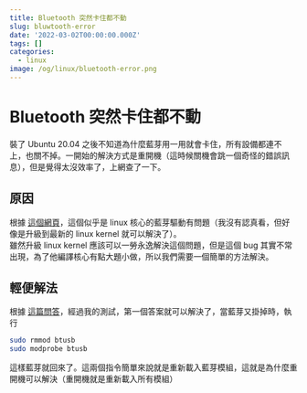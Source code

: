 ```yaml
---
title: Bluetooth 突然卡住都不動
slug: bluwtooth-error
date: '2022-03-02T00:00:00.000Z'
tags: []
categories:
  - linux
image: /og/linux/bluetooth-error.png
---
```


# Bluetooth 突然卡住都不動

裝了 Ubuntu 20.04 之後不知道為什麼藍芽用一用就會卡住，所有設備都連不上，也關不掉。一開始的解決方式是重開機（這時候關機會跳一個奇怪的錯誤訊息），但是覺得太沒效率了，上網查了一下。

## 原因

根據 [這個網頁](https://bugs.launchpad.net/ubuntu/+source/linux/+bug/1859592)，這個似乎是 linux 核心的藍芽驅動有問題（我沒有認真看，但好像是升級到最新的 linux kernel 就可以解決了）。  
雖然升級 linux kernel 應該可以一勞永逸解決這個問題，但是這個 bug 其實不常出現，為了他編譯核心有點大題小做，所以我們需要一個簡單的方法解決。

## 輕便解法

根據 [這篇問答](https://askubuntu.com/questions/1231074/ubuntu-20-04-bluetooth-not-working)，經過我的測試，第一個答案就可以解決了，當藍芽又掛掉時，執行

```bash
sudo rmmod btusb
sudo modprobe btusb
```

這樣藍芽就回來了。這兩個指令簡單來說就是重新載入藍芽模組，這就是為什麼重開機可以解決（重開機就是重新載入所有模組）
